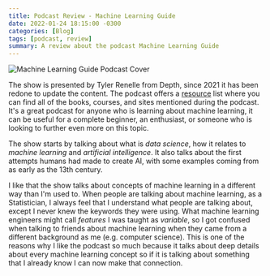 ```yaml
---
title: Podcast Review - Machine Learning Guide
date: 2022-01-24 18:15:00 -0300
categories: [Blog]
tags: [podcast, review]
summary: A review about the podcast Machine Learning Guide
---
```


![Machine Learning Guide Podcast Cover](https://ocdevel.com/static/media/MLG-Option-1.24e2cc63.jpg#center)

The show is presented by Tyler Renelle from Depth, since 2021 it has been redone to update the content. The podcast offers a [resource](https://ocdevel.com/mlg/resources) list where you can find all of the books, courses, and sites mentioned during the podcast. It's a great podcast for anyone who is learning about machine learning, it can be useful for a complete beginner, an enthusiast, or someone who is looking to further even more on this topic.

The show starts by talking about what is _data science_, how it relates to _machine learning_ and _artificial intelligence_. It also talks about the first attempts humans had made to create AI, with some examples coming from as early as the 13th century.

I like that the show talks about concepts of machine learning in a different way than I'm used to. When people are talking about machine learning, as a Statistician, I always feel that I understand what people are talking about, except I never knew the keywords they were using. What machine learning engineers might call _features_ I was taught as _variable_, so I got confused when talking to friends about machine learning when they came from a different background as me (e.g. computer science). This is one of the reasons why I like the podcast so much because it talks about deep details about every machine learning concept so if it is talking about something that I already know I can now make that connection.
